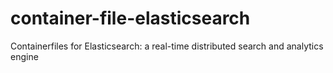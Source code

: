 # container-file-elasticsearch
Containerfiles for Elasticsearch: a real-time distributed search and analytics engine
